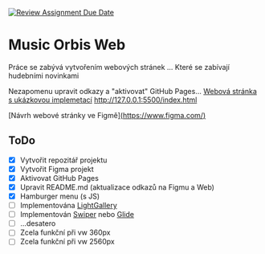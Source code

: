 [![Review Assignment Due Date](https://classroom.github.com/assets/deadline-readme-button-24ddc0f5d75046c5622901739e7c5dd533143b0c8e959d652212380cedb1ea36.svg)](https://classroom.github.com/a/KU8eozPI)
# Music Orbis Web
Práce se zabývá vytvořením webových stránek ...
Které se zabívají hudebními novinkami

Nezapomenu upravit odkazy a "aktivovat" GitHub Pages... 
[Webová stránka s ukázkovou implemetací](https://pslib-cz.github.io/<SEM_VKLADAM_NAZEV_PROJEKTU>/) http://127.0.0.1:5500/index.html

[Návrh webové stránky ve Figmě][(https://www.figma.com/)](https://www.figma.com/file/OQsNmCOg6ZeOdtpRy5VNhv/Untitled?type=design&node-id=0%3A1&t=k74ghDLo1DqBykJx-1)

## ToDo
- [x] Vytvořit repozitář projektu
- [x] Vytvořit Figma projekt
- [x] Aktivovat GitHub Pages
- [x] Upravit README.md (aktualizace odkazů na Figmu a Web)
- [x] Hamburger menu (s JS)
- [ ] Implementována [LightGallery](https://github.com/sachinchoolur/lightGallery)
- [ ] Implementován [Swiper](https://swiperjs.com/) nebo [Glide](https://glidejs.com/)
- [ ] ...desatero
- [ ] Zcela funkční při vw 360px
- [ ] Zcela funkční při vw 2560px
